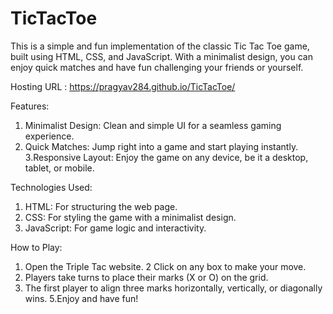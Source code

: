 # TicTacToe

This is a simple and fun implementation of the classic Tic Tac Toe game, built using HTML, CSS, and JavaScript. With a minimalist design, you can enjoy quick matches and have fun challenging your friends or yourself.

Hosting URL : https://pragyav284.github.io/TicTacToe/


Features:
 1. Minimalist Design: Clean and simple UI for a seamless gaming experience.
 2. Quick Matches: Jump right into a game and start playing instantly.
 3.Responsive Layout: Enjoy the game on any device, be it a desktop, tablet, or mobile.

Technologies Used:
 1. HTML: For structuring the web page.
 2. CSS: For styling the game with a minimalist design.
 3. JavaScript: For game logic and interactivity.

How to Play:
 1. Open the Triple Tac website.
 2 Click on any box to make your move.
 3. Players take turns to place their marks (X or O) on the grid.
 4. The first player to align three marks horizontally, vertically, or diagonally wins.
 5.Enjoy and have fun!
